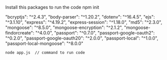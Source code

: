  Install this packages to run the code 
 npm init
 
 "bcryptjs": "^2.4.3",
    "body-parser": "^1.20.2",
    "dotenv": "^16.4.5",
    "ejs": "^3.1.10",
    "express": "^4.19.2",
    "express-session": "^1.18.0",
    "md5": "^2.3.0",
    "mongoose": "^8.5.0",
    "mongoose-encryption": "^2.1.2",
    "mongoose-findorcreate": "^4.0.0",
    "passport": "^0.7.0",
    "passport-google-oauth2": "^0.2.0",
    "passport-google-oauth20": "^2.0.0",
    "passport-local": "^1.0.0",
    "passport-local-mongoose": "^8.0.0"

    node app.js  // command to run code
